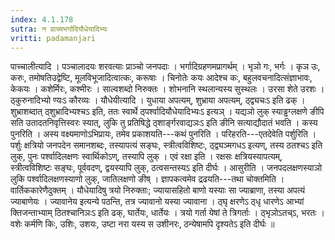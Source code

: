 ```yaml
---
index: 4.1.178
sutra: न प्राच्यभर्गादियौधेयादिभ्यः
vritti: padamanjari
---
```


 पाच्चालीत्यादि । पञ्चालादयः शरवत्याः प्राञ्चो जनपदाः । भर्गादिग्रहणमप्रागर्थम् । भृञो गः, भर्गः । कृञ उः, करुः, तमोषतिउद्वेष्टि, मूलविभूजादित्वात्कः, करूषाः । चिनोतेः कयः आदेश्च कः, बहुलवचनादित्संज्ञाभावः, केकयः । कशेर्मिरः, कश्मीरः । साल्वशब्दो निरुक्तः । शोभनानि स्थलान्यस्य सुस्थलः । उरसा शेते उरशः । ठ्कुरुनादिभ्यो ण्यःऽ कौरव्यः । यौधेयीत्यादि । युधाया अपत्यम्, शुभ्राया अपत्यम्, ठ्द्व्यचःऽ इति ढक् । शुभ्राशब्दात् ठ्शुभ्रादिभ्यश्चऽ इति, ततः स्वार्थे ठ्पर्श्वादियौधेयादिभ्यःऽ इत्यञ् । यद्यञो लुक् स्याड्ढग्लक्षणे ङीपि सति उतादतनिवृत्तिस्वरः स्यात्, लुकि तु प्रतिषिद्धे ठ्शार्ङ्गरवाद्यञःऽ इति ङीनि सत्याद्यौदातं भवति । कस्य पुनरिति । अस्य वक्ष्यमाणोऽभिप्रायः, तमेव प्रकाशयति---कथं पुनरिति । परिहरति---एतदेवेति पर्शुरिति । पर्शुः क्षत्रियो जनपदेन समानशब्दः, तस्यापत्यं सङ्घः, स्त्रीत्वविशिष्टः, ठ्द्व्यञ्मगधऽ इत्यण्, तस्य ठतश्चऽ इति लुक्, पुनः पर्श्वादिलक्षणः स्वार्थिकोऽण्, तस्यापि लुक् । एवं रक्षा इति । रक्षसः क्षत्रियस्यापत्यम्, स्त्रीत्वविशिष्टः सङ्घः, पूर्ववदण्, द्वयस्यापि लुक्, ठत्वसन्तस्यऽ इति दीर्घः । आसुरीति । जनपदलक्षणस्याञो लुकि पर्श्वादिलक्षणस्याणो लुक्, जातिलक्षणो ङीष् । ज्ञापकत्वमेव द्रढयति---तथा चोक्तमिति । वार्तिककारेणैदुक्तम् । यौधेयादिषु त्रयो निरुक्ताः; ज्यायासहितो बाणो यस्याः सा ज्याब्राणा, तस्या अपत्यं ज्याबाणेयः । ज्यावानेय इत्यन्ये पठन्ति, तत्र ज्यावानो यस्या ज्यावाना । ठ्घृ क्षरणेऽ ठ्धृ धारणेऽ आभ्यां क्तिजन्ताभ्याम् ठितश्चानिञःऽ इति ढक्, घार्तेयः, धार्तेयः । त्रयो गर्ता येषां ते त्रिगर्ताः । ठ्भृञोऽतच्ऽ, भरतः । वशेः कर्मणि किः, उशिः, उशयः, उष्टा नरा यस्य स उशीनरः, ठन्येषामपि दृश्यतेऽ इति दीर्घः ॥